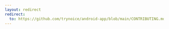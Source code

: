 ```yaml
---
layout: redirect
redirect:
  to: https://github.com/trynoice/android-app/blob/main/CONTRIBUTING.md
---
```

